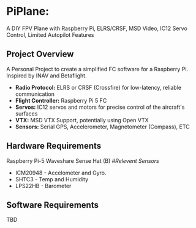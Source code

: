 # PiPlane:
A DIY FPV Plane with Raspberry Pi, ELRS/CRSF, MSD Video, IC12 Servo Control, Limited Autopilot Features

## Project Overview

A Personal Project to create a simplified FC software for a Raspberry Pi. Inspired by INAV and Betaflight.

- **Radio Protocol:** ELRS or CRSF (Crossfire) for low-latency, reliable communication
- **Flight Controller:** Raspberry Pi 5 FC
- **Servos:** IC12 servos and motors for precise control of the aircraft's surfaces
- **VTX:** MSD VTX Support, potentially using Open VTX
- **Sensors:** Serial GPS, Accelerometer, Magnetometer (Compass), ETC 

## Hardware Requirements
Raspberry Pi-5
Waveshare Sense Hat (B)
#*Relevent Sensors*
  - ICM20948 - Accelometer and Gyro.
  - SHTC3 - Temp and Humidity
  - LPS22HB - Barometer

## Software Requirements
TBD
